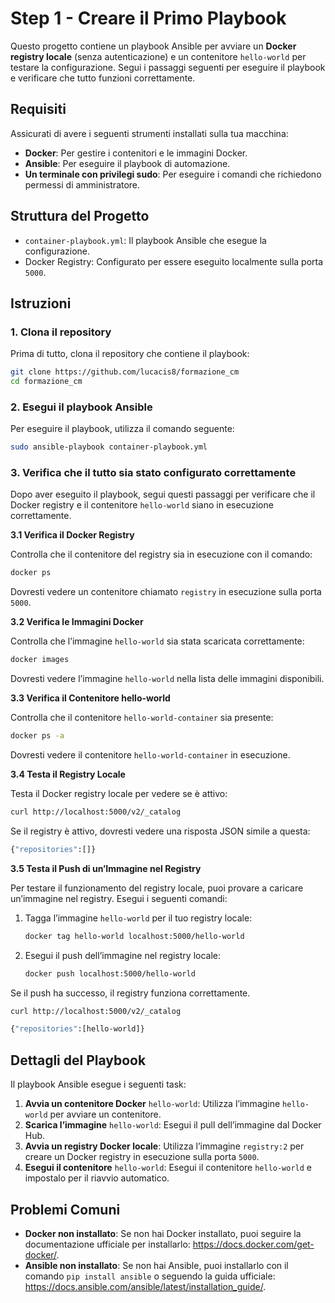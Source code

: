 # Step 1 - Creare il Primo Playbook

Questo progetto contiene un playbook Ansible per avviare un **Docker registry locale** (senza autenticazione) e un contenitore `hello-world` per testare la configurazione. Segui i passaggi seguenti per eseguire il playbook e verificare che tutto funzioni correttamente.

## Requisiti

Assicurati di avere i seguenti strumenti installati sulla tua macchina:

- **Docker**: Per gestire i contenitori e le immagini Docker.
- **Ansible**: Per eseguire il playbook di automazione.
- **Un terminale con privilegi sudo**: Per eseguire i comandi che richiedono permessi di amministratore.

## Struttura del Progetto

- `container-playbook.yml`: Il playbook Ansible che esegue la configurazione.
- Docker Registry: Configurato per essere eseguito localmente sulla porta `5000`.

## Istruzioni

### 1. Clona il repository

Prima di tutto, clona il repository che contiene il playbook:

```bash
git clone https://github.com/lucacis8/formazione_cm
cd formazione_cm
```

### 2. Esegui il playbook Ansible

Per eseguire il playbook, utilizza il comando seguente:

```bash
sudo ansible-playbook container-playbook.yml
```

### 3. Verifica che il tutto sia stato configurato correttamente

Dopo aver eseguito il playbook, segui questi passaggi per verificare che il Docker registry e il contenitore `hello-world` siano in esecuzione correttamente.

**3.1 Verifica il Docker Registry**

Controlla che il contenitore del registry sia in esecuzione con il comando:

```bash
docker ps
```

Dovresti vedere un contenitore chiamato `registry` in esecuzione sulla porta `5000`.

**3.2 Verifica le Immagini Docker**

Controlla che l’immagine `hello-world` sia stata scaricata correttamente:

```bash
docker images
```

Dovresti vedere l’immagine `hello-world` nella lista delle immagini disponibili.

**3.3 Verifica il Contenitore hello-world**

Controlla che il contenitore `hello-world-container` sia presente:

```bash
docker ps -a
```

Dovresti vedere il contenitore `hello-world-container` in esecuzione.

**3.4 Testa il Registry Locale**

Testa il Docker registry locale per vedere se è attivo:

```bash
curl http://localhost:5000/v2/_catalog
```

Se il registry è attivo, dovresti vedere una risposta JSON simile a questa:

```bash
{"repositories":[]}
```

**3.5 Testa il Push di un’Immagine nel Registry**

Per testare il funzionamento del registry locale, puoi provare a caricare un’immagine nel registry. Esegui i seguenti comandi:
1. Tagga l’immagine `hello-world` per il tuo registry locale:
   ```bash
   docker tag hello-world localhost:5000/hello-world
   ```

2. Esegui il push dell’immagine nel registry locale:
   ```bash
   docker push localhost:5000/hello-world
   ```

Se il push ha successo, il registry funziona correttamente.

```bash
curl http://localhost:5000/v2/_catalog
```

```bash
{"repositories":[hello-world]}
```

## Dettagli del Playbook

Il playbook Ansible esegue i seguenti task:
1. **Avvia un contenitore Docker** `hello-world`: Utilizza l’immagine `hello-world` per avviare un contenitore.
2. **Scarica l’immagine** `hello-world`: Esegui il pull dell’immagine dal Docker Hub.
3. **Avvia un registry Docker locale**: Utilizza l’immagine `registry:2` per creare un Docker registry in esecuzione sulla porta `5000`.
4. **Esegui il contenitore** `hello-world`: Esegui il contenitore `hello-world` e impostalo per il riavvio automatico.

## Problemi Comuni

- **Docker non installato**: Se non hai Docker installato, puoi seguire la documentazione ufficiale per installarlo: https://docs.docker.com/get-docker/.
- **Ansible non installato**: Se non hai Ansible, puoi installarlo con il comando `pip install ansible` o seguendo la guida ufficiale: https://docs.ansible.com/ansible/latest/installation_guide/.
